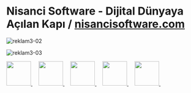 # Nisanci Software - Dijital Dünyaya Açılan Kapı / <a href="nisancisoftware.com">nisancisoftware.com</a>
 
 
![reklam3-02](https://user-images.githubusercontent.com/91744618/210401574-27066f79-6fd4-41af-afa5-9afe01cab0b7.jpg)


 ![reklam3-03](https://user-images.githubusercontent.com/91744618/210401580-eec6bee5-cd66-4557-a37b-fe1971bd941f.jpg)
 



 <div class="contact">
  
  <a href="nisancisoftware.com"  target="_blank"> <img src="https://img.icons8.com/bubbles/512/cloud-network.png" alt="" width="64px" height="64px"/> </a> &nbsp; &nbsp;
  <a href="https://www.instagram.com/nisancisoftware/"  target="_blank"> <img src="https://img.icons8.com/bubbles/512/instagram-new--v2.png" alt="" width="64px" height="64px"/> </a>&nbsp; &nbsp; 
  <a href="https://www.facebook.com/nisancisoftware"  target="_blank"> <img src="https://img.icons8.com/bubbles/512/facebook-new.png" alt="" width="64px" height="64px" /> </a>&nbsp; &nbsp;
  <a href="https://www.linkedin.com/company/nisanci-software/"  target="_blank"> <img src="https://img.icons8.com/bubbles/512/linkedin.png" alt="" width="64px" height="64px"/> </a>&nbsp; &nbsp;
  <a href="https://api.whatsapp.com/send?phone=905013532136"  target="_blank"  target="_blank"> <img src="https://img.icons8.com/bubbles/512/whatsapp.png" alt="" width="64px" height="64px"/> </a>&nbsp; &nbsp;

 </div> 
